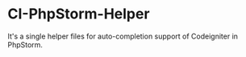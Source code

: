 # CI-PhpStorm-Helper
It's a single helper files for auto-completion support of Codeigniter in PhpStorm.

